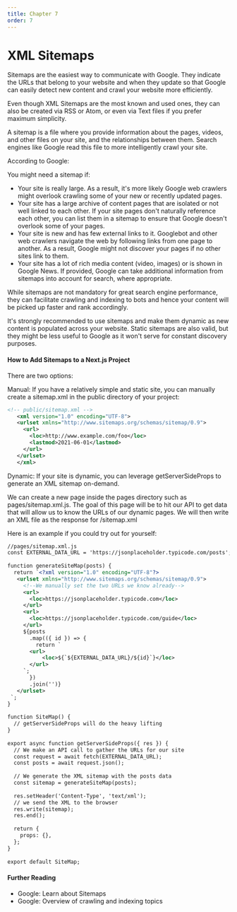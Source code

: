 ```yaml
---
title: Chapter 7
order: 7
---
```


# XML Sitemaps


Sitemaps are the easiest way to communicate with Google. They indicate the URLs that belong to your website and when they update so that Google can easily detect new content and crawl your website more efficiently.

Even though XML Sitemaps are the most known and used ones, they can also be created via RSS or Atom, or even via Text files if you prefer maximum simplicity.

A sitemap is a file where you provide information about the pages, videos, and other files on your site, and the relationships between them. Search engines like Google read this file to more intelligently crawl your site.

According to Google:

You might need a sitemap if:

- Your site is really large. As a result, it's more likely Google web crawlers might overlook crawling some of your new or recently updated pages.
- Your site has a large archive of content pages that are isolated or not well linked to each other. If your site pages don't naturally reference each other, you can list them in a sitemap to ensure that Google doesn't overlook some of your pages.
- Your site is new and has few external links to it. Googlebot and other web crawlers navigate the web by following links from one page to another. As a result, Google might not discover your pages if no other sites link to them.
- Your site has a lot of rich media content (video, images) or is shown in Google News. If provided, Google can take additional information from sitemaps into account for search, where appropriate.

While sitemaps are not mandatory for great search engine performance, they can facilitate crawling and indexing to bots and hence your content will be picked up faster and rank accordingly.

It's strongly recommended to use sitemaps and make them dynamic as new content is populated across your website. Static sitemaps are also valid, but they might be less useful to Google as it won't serve for constant discovery purposes.

#### How to Add Sitemaps to a Next.js Project

There are two options:

Manual: If you have a relatively simple and static site, you can manually create a sitemap.xml in the public directory of your project:

```xml
<!-- public/sitemap.xml -->
   <xml version="1.0" encoding="UTF-8">
   <urlset xmlns="http://www.sitemaps.org/schemas/sitemap/0.9">
     <url>
       <loc>http://www.example.com/foo</loc>
       <lastmod>2021-06-01</lastmod>
     </url>
   </urlset>
   </xml>
```

Dynamic: If your site is dynamic, you can leverage getServerSideProps to generate an XML sitemap on-demand.

We can create a new page inside the pages directory such as pages/sitemap.xml.js. The goal of this page will be to hit our API to get data that will allow us to know the URLs of our dynamic pages. We will then write an XML file as the response for /sitemap.xml

Here is an example if you could try out for yourself:

```xml
//pages/sitemap.xml.js
const EXTERNAL_DATA_URL = 'https://jsonplaceholder.typicode.com/posts';
 
function generateSiteMap(posts) {
  return `<?xml version="1.0" encoding="UTF-8"?>
   <urlset xmlns="http://www.sitemaps.org/schemas/sitemap/0.9">
     <!--We manually set the two URLs we know already-->
     <url>
       <loc>https://jsonplaceholder.typicode.com</loc>
     </url>
     <url>
       <loc>https://jsonplaceholder.typicode.com/guide</loc>
     </url>
     ${posts
       .map(({ id }) => {
         return `
       <url>
           <loc>${`${EXTERNAL_DATA_URL}/${id}`}</loc>
       </url>
     `;
       })
       .join('')}
   </urlset>
 `;
}
 
function SiteMap() {
  // getServerSideProps will do the heavy lifting
}
 
export async function getServerSideProps({ res }) {
  // We make an API call to gather the URLs for our site
  const request = await fetch(EXTERNAL_DATA_URL);
  const posts = await request.json();
 
  // We generate the XML sitemap with the posts data
  const sitemap = generateSiteMap(posts);
 
  res.setHeader('Content-Type', 'text/xml');
  // we send the XML to the browser
  res.write(sitemap);
  res.end();
 
  return {
    props: {},
  };
}
 
export default SiteMap;
```

#### Further Reading

- Google: Learn about Sitemaps
- Google: Overview of crawling and indexing topics
